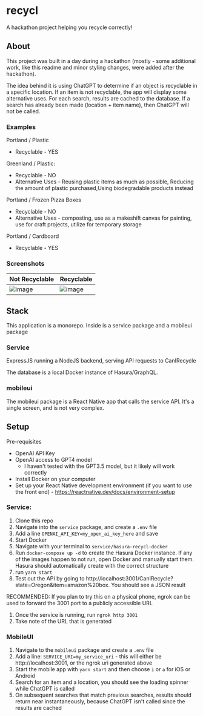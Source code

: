 # recycl

A hackathon project helping you recycle correctly!

## About

This project was built in a day during a hackathon (mostly - some additional work, like this readme and minor styling changes, were added after the hackathon). 

The idea behind it is using ChatGPT to determine if an object is recyclable in a specific location. If an item is not recyclable, the app will display some alternative uses. For each search, results are cached to the database. If a search has already been made (location + item name), then ChatGPT will not be called.

### Examples
Portland / Plastic
- Recyclable - YES

Greenland / Plastic:
- Recyclable - NO
- Alternative Uses - Reusing plastic items as much as possible, Reducing the amount of plastic purchased,Using biodegradable products instead

Portland / Frozen Pizza Boxes
- Recyclable - NO
- Alternative Uses - composting, use as a makeshift canvas for painting, use for craft projects, utilize for temporary storage

Portland / Cardboard
- Recyclable - YES

### Screenshots

|Not Recyclable|Recyclable|
|---|---|
|![image](https://github.com/dlinds/recycl/assets/7016167/034cc31c-9faa-491f-9010-dd37ad6e9107)|![image](https://github.com/dlinds/recycl/assets/7016167/1dcd5760-ee98-41d1-a071-712d24487897)|

## Stack

This application is a monorepo. Inside is a service package and a mobileui package

### Service

ExpressJS running a NodeJS backend, serving API requests to CanIRecycle

The database is a local Docker instance of Hasura/GraphQL.

### mobileui

The mobileui package is a React Native app that calls the service API. It's a single screen, and is not very complex.


## Setup

Pre-requisites
- OpenAI API Key
- OpenAI access to GPT4 model 
   - I haven't tested with the GPT3.5 model, but it likely will work correctly
- Install Docker on your computer
- Set up your React Native development environment (if you want to use the front end) - https://reactnative.dev/docs/environment-setup


### Service: 

1. Clone this repo
2. Navigate into the `service` package, and create a `.env` file
3. Add a line `OPENAI_API_KEY=my_open_ai_key_here` and save
4. Start Docker
5. Navigate with your terminal to `service/hasura-recycl-docker`
6. Run `docker-compose up -d` to create the Hasura Docker instance. If any of the images happen to not run, open Docker and manually start them. Hasura should automatically create with the correct structure
7. run `yarn start`
8. Test out the API by going to http://localhost:3001/CanIRecycle?state=Oregon&item=amazon%20box. You should see a JSON result

RECOMMENDED: If you plan to try this on a physical phone, ngrok can be used to forward the 3001 port to a publicly accessible URL

1. Once the service is running, run `ngrok http 3001`
2. Take note of the URL that is generated


### MobileUI 

1. Navigate to the `mobileui` package and create a `.env` file
2. Add a line: `SERVICE_URI=my_service_uri` - this will either be http://localhost:3001, or the ngrok uri generated above
3. Start the mobile app with `yarn start` and then choose `i` or `a` for iOS or Android
4. Search for an item and a location, you should see the loading spinner while ChatGPT is called
5. On subsequent searches that match previous searches, results should return near instantaneously, because ChatGPT isn't called since the results are cached
